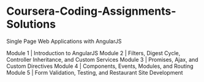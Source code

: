 # Coursera-Coding-Assignments-Solutions

Single Page Web Applications with AngularJS

Module 1 | Introduction to AngularJS
Module 2 | Filters, Digest Cycle, Controller Inheritance, and Custom Services
Module 3 | Promises, Ajax, and Custom Directives
Module 4 | Components, Events, Modules, and Routing
Module 5 | Form Validation, Testing, and Restaurant Site Development
